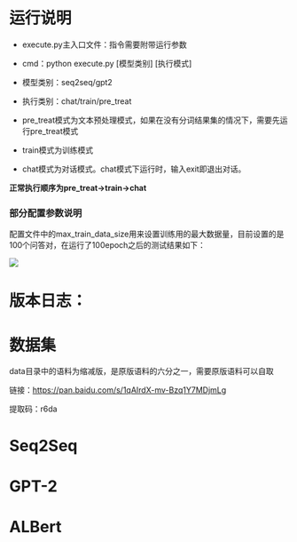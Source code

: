 # 运行说明
+ execute.py主入口文件：指令需要附带运行参数
+ cmd：python execute.py [模型类别] [执行模式]
+ 模型类别：seq2seq/gpt2
+ 执行类别：chat/train/pre_treat

+ pre_treat模式为文本预处理模式，如果在没有分词结果集的情况下，需要先运行pre_treat模式
+ train模式为训练模式
+ chat模式为对话模式。chat模式下运行时，输入exit即退出对话。

**正常执行顺序为pre_treat->train->chat**

### 部分配置参数说明
配置文件中的max_train_data_size用来设置训练用的最大数据量，目前设置的是100个问答对，在运行了100epoch之后的测试结果如下：

![](https://github.com/hlp-ai/hlp/tree/master/hlp/chat/image/test.png)

# 版本日志：



# 数据集
data目录中的语料为缩减版，是原版语料的六分之一，需要原版语料可以自取

链接：https://pan.baidu.com/s/1qAIrdX-mv-Bzq1Y7MDjmLg 

提取码：r6da

# Seq2Seq

# GPT-2

# ALBert
